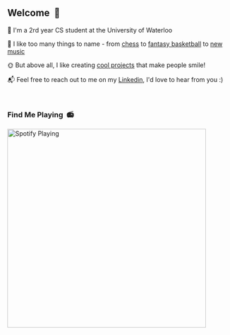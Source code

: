 ## Welcome &nbsp;👋

🌊 I'm a 2rd year CS student at the University of Waterloo

🎸 I like too many things to name - from [chess](https://www.chess.com/member/lamboliu) to [fantasy basketball](https://www.espn.com/fantasy/basketball/) to [new music](https://open.spotify.com/user/tripledarts)

🌞 But above all, I like creating [cool projects](https://devpost.com/lamboliu) that make people smile!

📬 Feel free to reach out to me on my [Linkedin](https://www.linkedin.com/in/lambert-liu/), I'd love to hear from you :)

<br/>

### Find Me Playing &nbsp;📻

[<img src="https://lambert-novatorem.vercel.app/api/spotify" alt="Spotify Playing" width="450" />](https://open.spotify.com/user/tripledarts)
